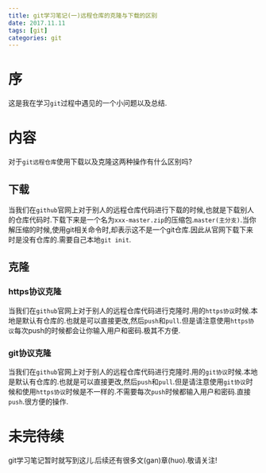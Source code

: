 ```yaml
---
title: git学习笔记(一)远程仓库的克隆与下载的区别
date: 2017.11.11
tags: [git]
categories: git
---
```


# 序
这是我在学习```git```过程中遇见的一个小问题以及总结.
# 内容
对于```git远程仓库```使用下载以及克隆这两种操作有什么区别吗?

## 下载
当我们在```github```官网上对于别人的远程仓库代码进行下载的时候,也就是下载别人的仓库代码时.下载下来是一个名为```xxx-master.zip```的压缩包.```master(主分支)```.当你解压缩的时候,使用git相关命令时,却表示这不是一个git仓库.因此从官网下载下来时是没有仓库的.需要自己本地```git init```.
## 克隆
### https协议克隆
当我们在```github```官网上对于别人的远程仓库代码进行克隆时.用的```https协议```时候.本地是默认有仓库的.也就是可以直接更改,然后```push```和```pull```.但是请注意使用```https协议```每次push的时候都会让你输入用户和密码.极其不方便.
### git协议克隆
当我们在```github```官网上对于别人的远程仓库代码进行克隆时.用的```git协议```时候.本地是默认有仓库的.也就是可以直接更改,然后```push```和```pull```.但是请注意使用```git协议```时候和使用```https协议```时候是不一样的.不需要每次```push```时候都输入用户和密码.直接```push```.很方便的操作.
# 未完待续
git学习笔记暂时就写到这儿.后续还有很多文(gan)章(huo).敬请关注!

